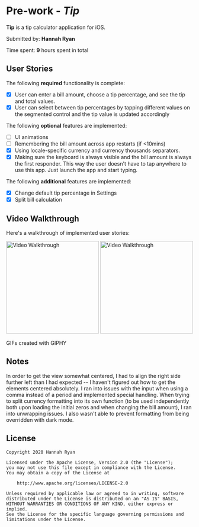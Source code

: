 # Pre-work - *Tip*

**Tip** is a tip calculator application for iOS.

Submitted by: **Hannah Ryan**

Time spent: **9** hours spent in total

## User Stories

The following **required** functionality is complete:

* [x] User can enter a bill amount, choose a tip percentage, and see the tip and total values.
* [x] User can select between tip percentages by tapping different values on the segmented control and the tip value is updated accordingly

The following **optional** features are implemented:

* [ ] UI animations
* [ ] Remembering the bill amount across app restarts (if <10mins)
* [x] Using locale-specific currency and currency thousands separators.
* [x] Making sure the keyboard is always visible and the bill amount is always the first responder. This way the user doesn't have to tap anywhere to use this app. Just launch the app and start typing.

The following **additional** features are implemented:

- [x] Change default tip percentage in Settings
- [x] Split bill calculation

## Video Walkthrough

Here's a walkthrough of implemented user stories:

<img src='https://media.giphy.com/media/Kzia91Vv0TzXYSF75G/giphy.gif' title='Video Walkthrough' width='250' alt='Video Walkthrough' />
<img src='https://media.giphy.com/media/Z8lJQSosiMYZzDAQpF/giphy.gif' title='Video Walkthrough' width='250' alt='Video Walkthrough' />

GIFs created with GIPHY

## Notes

In order to get the view somewhat centered, I had to align the right side further left than I had expected -- I haven't figured out how to get the elements centered absolutely.
I ran into issues with the input when using a comma instead of a period and implemented special handling.
When trying to split currency formatting into its own function (to be used independently both upon loading the initial zeros and when changing the bill amount), I ran into unwrapping issues.
I also wasn't able to prevent formatting from being overridden with dark mode.

## License

    Copyright 2020 Hannah Ryan

    Licensed under the Apache License, Version 2.0 (the "License");
    you may not use this file except in compliance with the License.
    You may obtain a copy of the License at

        http://www.apache.org/licenses/LICENSE-2.0

    Unless required by applicable law or agreed to in writing, software
    distributed under the License is distributed on an "AS IS" BASIS,
    WITHOUT WARRANTIES OR CONDITIONS OF ANY KIND, either express or implied.
    See the License for the specific language governing permissions and
    limitations under the License.
